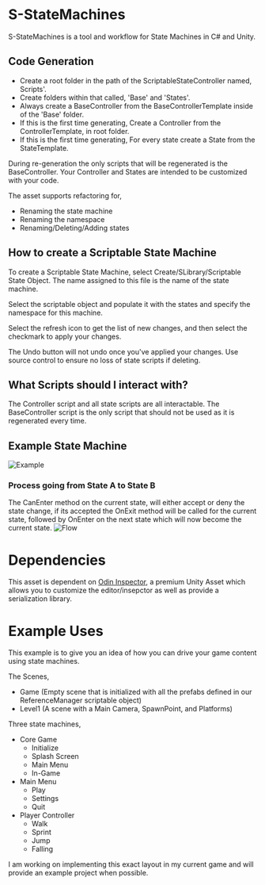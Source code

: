 # S-StateMachines

S-StateMachines is a tool and workflow for State Machines in C# and Unity.

## Code Generation
- Create a root folder in the path of the ScriptableStateController named, <INSERTNAME>Scripts'.  
- Create folders within that called, 'Base' and 'States'.  
- Always create a Base<INSERTNAME>Controller from the BaseControllerTemplate inside of the 'Base' folder.
- If this is the first time generating, Create a <INSERTNAME>Controller from the ControllerTemplate, in root folder.
- If this is the first time generating, For every state create a <INSERTNAME>State from the StateTemplate.
  
During re-generation the only scripts that will be regenerated is the BaseController. Your Controller and States are intended to be customized with your code.

The asset supports refactoring for,
- Renaming the state machine
- Renaming the namespace
- Renaming/Deleting/Adding states

## How to create a Scriptable State Machine
To create a Scriptable State Machine, select Create/SLibrary/Scriptable State Object. The name assigned to this file is the name of the state machine.

Select the scriptable object and populate it with the states and specify the namespace for this machine.

Select the refresh icon to get the list of new changes, and then select the checkmark to apply your changes. 

The Undo button will not undo once you've applied your changes. Use source control to ensure no loss of state scripts if deleting.

## What Scripts should I interact with?
The Controller script and all state scripts are all interactable. The BaseController script is the only script that should not be used as it is regenerated every time.

## Example State Machine
![Example](http://samuelarminana.com/u/15487c064-fd6d-4f65-8ce1-0aa7666ae706.png)

### Process going from State A to State B
The CanEnter method on the current state, will either accept or deny the state change, if its accepted the OnExit method will be called for the current state, followed by OnEnter on the next state which will now become the current state.
![Flow](http://samuelarminana.com/u/1bb192819-345f-4bce-b206-84116683e9d8.png)

# Dependencies
This asset is dependent on [Odin Inspector](https://odininspector.com/), a premium Unity Asset which allows you to customize the editor/insepctor as well as provide a serialization library. 


# Example Uses
This example is to give you an idea of how you can drive your game content using state machines.

The Scenes,
- Game (Empty scene that is initialized with all the prefabs defined in our ReferenceManager scriptable object)
- Level1 (A scene with a Main Camera, SpawnPoint, and Platforms)

Three state machines,
- Core Game
  - Initialize
  - Splash Screen
  - Main Menu
  - In-Game
- Main Menu
  - Play
  - Settings
  - Quit
- Player Controller
  - Walk
  - Sprint
  - Jump
  - Falling

I am working on implementing this exact layout in my current game and will provide an example project when possible.
